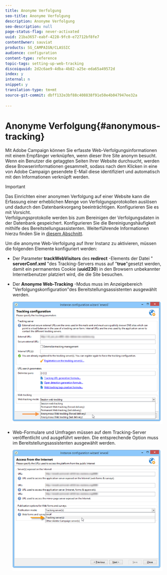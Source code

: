 ```yaml
---
title: Anonyme Verfolgung
seo-title: Anonyme Verfolgung
description: Anonyme Verfolgung
seo-description: null
page-status-flag: never-activated
uuid: 21ba3657-eabf-4228-9fc0-e72712bf8fe7
contentOwner: sauviat
products: SG_CAMPAIGN/CLASSIC
audience: configuration
content-type: reference
topic-tags: setting-up-web-tracking
discoiquuid: 2d2c6ae9-4dba-4b82-a25e-eda65a49572d
index: y
internal: n
snippet: y
translation-type: tm+mt
source-git-commit: dbff132e3bf88c408838f91e50e4b047947ee32a

---
```



# Anonyme Verfolgung{#anonymous-tracking}

Mit Adobe Campaign können Sie erfasste Web-Verfolgungsinformationen mit einem Empfänger verknüpfen, wenn dieser Ihre Site anonym besucht. Wenn ein Benutzer die getaggten Seiten Ihrer Website durchsucht, werden diese Browserinformationen gesammelt, sodass nach dem Klicken in eine von Adobe Campaign gesendete E-Mail diese identifiziert und automatisch mit den Informationen verknüpft werden.

>[!IMPORTANT]
>
>Das Einrichten einer anonymen Verfolgung auf einer Website kann die Erfassung einer erheblichen Menge von Verfolgungsprotokollen auslösen und dadurch den Datenbankvorgang beeinträchtigen. Konfigurieren Sie es mit Vorsicht.\
>Verfolgungsprotokolle werden bis zum Bereinigen der Verfolgungsdaten in der Datenbank gespeichert. Konfigurieren Sie die Bereinigungshäufigkeit mithilfe des Bereitstellungsassistenten. Weiterführende Informationen hierzu finden Sie in [diesem Abschnitt](../../installation/using/deploying-an-instance.md#purging-data).

Um die anonyme Web-Verfolgung auf Ihrer Instanz zu aktivieren, müssen die folgenden Elemente konfiguriert werden:

* Der Parameter **trackWebVisitors** des **redirect** -Elements der Datei &quot; **serverConf.xml** &quot;des Tracking-Servers muss auf &quot;**true**&quot;gesetzt werden, damit ein permanentes Cookie (**uuid230**) in den Browsern unbekannter Internetbenutzer platziert wird, die die Site besuchen.
* Der **Anonyme Web-Tracking** -Modus muss im Anzeigebereich &quot;Verfolgungskonfiguration&quot;des Bereitstellungsassistenten ausgewählt werden.

   ![](assets/webtracking_anonymous_set.png)

* Web-Formulare und Umfragen müssen auf dem Tracking-Server veröffentlicht und ausgeführt werden. Die entsprechende Option muss im Bereitstellungsassistenten ausgewählt werden.

   ![](assets/webtracking_publication_set_for_webapps.png)

